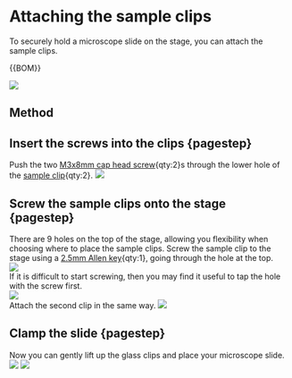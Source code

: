 # Attaching the sample clips

To securely hold a microscope slide on the stage, you can attach the sample clips.

{{BOM}}

[sample clip]: models/sample_clips.stl "{cat: 3DPrinted, note: Both sample clips are in the one file.}"
[M3x8mm cap head screw]: models/m3_8mm_screw.md "{cat:part}"
[2.5mm Allen key]: "{cat:tool}"

![](images/attaching_the_sample_clips/parts.jpg)

## Method

## Insert the screws into the clips {pagestep}

Push the two [M3x8mm cap head screw]{qty:2}s through the lower hole of the [sample clip]{qty:2}.
![](images/attaching_the_sample_clips/insert_screws_into_clips.jpg)

## Screw the sample clips onto the stage {pagestep}

There are 9 holes on the top of the stage, allowing you flexibility when choosing where to place the sample clips. Screw the sample clip to the stage using a [2.5mm Allen key]{qty:1}, going through the hole at the top.  
![](images/attaching_the_sample_clips/screwing_clips.jpg)  
If it is difficult to start screwing, then you may find it useful to tap the hole with the screw first.    
![](images/attaching_the_sample_clips/tapping_holes.jpg)  
Attach the second clip in the same way.
![](images/attaching_the_sample_clips/sample_clips_all.jpg)

## Clamp the slide {pagestep}

Now you can gently lift up the glass clips and place your microscope slide.
![](images/attaching_the_sample_clips/sample_clip_slide_top.jpg)
![](images/attaching_the_sample_clips/sample_clip_slide_profile.jpg)
